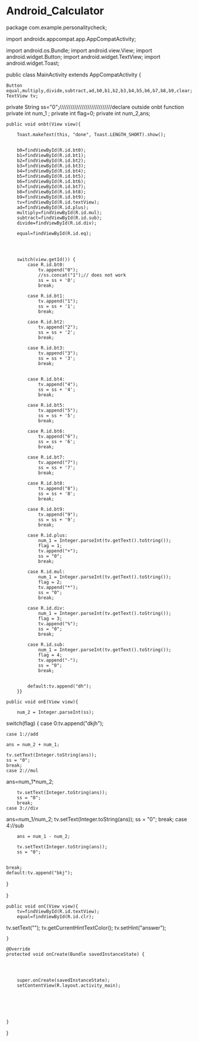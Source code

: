 # Android_Calculator
package com.example.personalitycheck;

import androidx.appcompat.app.AppCompatActivity;


import android.os.Bundle;
import android.view.View;
import android.widget.Button;
import android.widget.TextView;
import android.widget.Toast;



public class MainActivity extends AppCompatActivity {

    Button equal,multiply,divide,subtract,ad,b0,b1,b2,b3,b4,b5,b6,b7,b8,b9,clear;
    TextView tv;
private String ss="0";////////////////////////////declare outside onbt function
    private int num_1 ;
   private int flag=0;
private int num_2,ans;





    public void onbt(View view){

        Toast.makeText(this, "done", Toast.LENGTH_SHORT).show();


        b0=findViewById(R.id.bt0);
        b1=findViewById(R.id.bt1);
        b2=findViewById(R.id.bt2);
        b3=findViewById(R.id.bt3);
        b4=findViewById(R.id.bt4);
        b5=findViewById(R.id.bt5);
        b6=findViewById(R.id.bt6);
        b7=findViewById(R.id.bt7);
        b8=findViewById(R.id.bt8);
        b9=findViewById(R.id.bt9);
        tv=findViewById(R.id.textView);
        ad=findViewById(R.id.plus);
        multiply=findViewById(R.id.mul);
        subtract=findViewById(R.id.sub);
        divide=findViewById(R.id.div);

        equal=findViewById(R.id.eq);




        switch(view.getId()) {
            case R.id.bt0:
                tv.append("0");
                //ss.concat("1");// does not work
                ss = ss + '0';
                break;

            case R.id.bt1:
                tv.append("1");
                ss = ss + '1';
                break;

            case R.id.bt2:
                tv.append("2");
                ss = ss + '2';
                break;

            case R.id.bt3:
                tv.append("3");
                ss = ss + '3';
                break;


            case R.id.bt4:
                tv.append("4");
                ss = ss + '4';
                break;

            case R.id.bt5:
                tv.append("5");
                ss = ss + '5';
                break;

            case R.id.bt6:
                tv.append("6");
                ss = ss + '6';
                break;

            case R.id.bt7:
                tv.append("7");
                ss = ss + '7';
                break;

            case R.id.bt8:
                tv.append("8");
                ss = ss + '8';
                break;

            case R.id.bt9:
                tv.append("9");
                ss = ss + '9';
                break;

            case R.id.plus:
                num_1 = Integer.parseInt(tv.getText().toString());
                flag = 1;
                tv.append("+");
                ss = "0";
                break;

            case R.id.mul:
                num_1 = Integer.parseInt(tv.getText().toString());
                flag = 2;
                tv.append("*");
                ss = "0";
                break;

            case R.id.div:
                num_1 = Integer.parseInt(tv.getText().toString());
                flag = 3;
                tv.append("%");
                ss = "0";
                break;

            case R.id.sub:
                num_1 = Integer.parseInt(tv.getText().toString());
                flag = 4;
                tv.append("-");
                ss = "0";
                break;


            default:tv.append("dh");
        }}

    public void onE(View view){

        num_2 = Integer.parseInt(ss);


switch(flag) {
    case 0:tv.append("dkjh");


    case 1://add

    ans = num_2 + num_1;

    tv.setText(Integer.toString(ans));
    ss = "0";
    break;
    case 2://mul
ans=num_1*num_2;

        tv.setText(Integer.toString(ans));
        ss = "0";
        break;
    case 3://div
ans=num_1/num_2;
        tv.setText(Integer.toString(ans));
        ss = "0";
    break;
    case 4://sub

        ans = num_1 - num_2;

        tv.setText(Integer.toString(ans));
        ss = "0";


    break;
    default:tv.append("bkj");

}

}

    public void onC(View view){
        tv=findViewById(R.id.textView);
        equal=findViewById(R.id.clr);
tv.setText("");
           tv.getCurrentHintTextColor();
          tv.setHint("answer");

    }

    @Override
    protected void onCreate(Bundle savedInstanceState) {




        super.onCreate(savedInstanceState);
        setContentView(R.layout.activity_main);






    }
}

